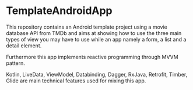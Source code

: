 # TemplateAndroidApp

This repository contains an Android template project using a movie database API from TMDb and aims at showing how to use
the three main types of view you may have to use while an app namely a form, a list and a detail element.

Furthermore this app implements reactive programming through MVVM pattern.

Kotlin, LiveData, ViewModel, Databinding, Dagger, RxJava, Retrofit, Timber, Glide are main technical features used for mixing this app.
